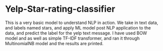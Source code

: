 # Yelp-Star-rating-classifier
This is a very basic model to understand NLP in action. We take in text data, and labels named stars, and apply ML model post NLP application to the data, and predict the label for the yelp text message.
I have used BOW model and as well as simple TF-IDF transformer, and ran it through MultinomialNB model and the results are printed.
